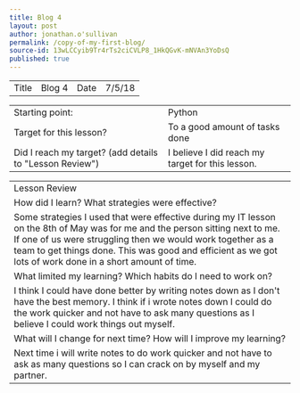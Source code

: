 ```yaml
---
title: Blog 4
layout: post
author: jonathan.o'sullivan
permalink: /copy-of-my-first-blog/
source-id: 13wLCCyib9Tr4rTs2ciCVLP8_1HkQGvK-mNVAn3YoDsQ
published: true
---
```

<table>
  <tr>
    <td>Title</td>
    <td>Blog 4</td>
    <td>Date</td>
    <td>7/5/18</td>
  </tr>
</table>


<table>
  <tr>
    <td>Starting point:</td>
    <td>Python</td>
  </tr>
  <tr>
    <td>Target for this lesson?</td>
    <td>To a good amount of tasks done</td>
  </tr>
  <tr>
    <td>Did I reach my target? 
(add details to "Lesson Review")</td>
    <td>I believe I did reach my target for this lesson.</td>
  </tr>
</table>


<table>
  <tr>
    <td>Lesson Review</td>
  </tr>
  <tr>
    <td>How did I learn? What strategies were effective? </td>
  </tr>
  <tr>
    <td>Some strategies I used that were effective during my IT lesson on the 8th of May was for me and the person sitting next to me. If one of us were struggling then we would work together as a team to get things done. This was good and efficient as we got lots of work done in a short amount of time.</td>
  </tr>
  <tr>
    <td>What limited my learning? Which habits do I need to work on? </td>
  </tr>
  <tr>
    <td>I think I could have done better by writing notes down as I don't have the best memory. I think if i wrote notes down I could do the work quicker and not have to ask many questions as I believe I could work things out myself.</td>
  </tr>
  <tr>
    <td>What will I change for next time? How will I improve my learning?</td>
  </tr>
  <tr>
    <td>Next time i will write notes to do work quicker and not have to ask as many questions so I can crack on by myself and my partner.</td>
  </tr>
</table>


